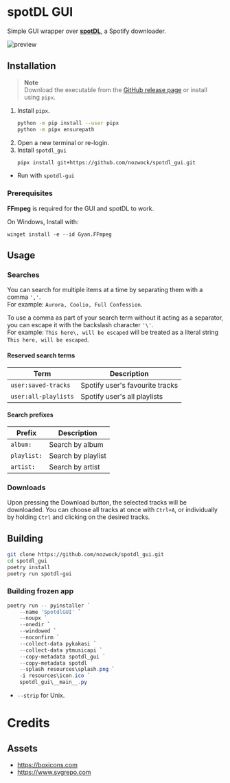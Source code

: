 # spotDL GUI
Simple GUI wrapper over [**spotDL**](https://github.com/spotDL/spotify-downloader), a Spotify downloader.

![preview](https://github.com/nozwock/spotdl_gui/assets/57829219/0f4f7173-1d65-4ae6-a46f-9f5602d86e81)

## Installation
> **Note**\
> Download the executable from the [GitHub release page](https://github.com/nozwock/spotdl_gui/releases) or install using `pipx`.

1. Install `pipx`.
    ```sh
    python -m pip install --user pipx
    python -m pipx ensurepath
    ```
2. Open a new terminal or re-login.
3. Install `spotdl_gui`
    ```sh
    pipx install git+https://github.com/nozwock/spotdl_gui.git
    ```

- Run with `spotdl-gui`

### Prerequisites
**FFmpeg** is required for the GUI and spotDL to work.

On Windows, Install with:
```console
winget install -e --id Gyan.FFmpeg
```

## Usage
### Searches
You can search for multiple items at a time by separating them with a comma `','`. \
For example: `Aurora, Coolio, Full Confession`.

To use a comma as part of your search term without it acting as a separator, you can escape it with the backslash character `'\'`. \
For example: `This here\, will be escaped` will be treated as a literal string `This here, will be escaped`.

#### Reserved search terms
| Term                 | Description                     |
| -------------------- | ------------------------------- |
| `user:saved-tracks`  | Spotify user's favourite tracks |
| `user:all-playlists` | Spotify user's all playlists    |

#### Search prefixes
| Prefix      | Description        |
| ----------- | ------------------ |
| `album:`    | Search by album    |
| `playlist:` | Search by playlist |
| `artist:`   | Search by artist   |

### Downloads
Upon pressing the Download button, the selected tracks will be downloaded. You can choose all tracks at once with `Ctrl+A`, or individually by holding `Ctrl` and clicking on the desired tracks.

## Building
```sh
git clone https://github.com/nozwock/spotdl_gui.git
cd spotdl_gui
poetry install
poetry run spotdl-gui
```

### Building frozen app 
```powershell
poetry run -- pyinstaller `
    --name 'SpotdlGUI' `
    --noupx `
    --onedir `
    --windowed `
    --noconfirm `
    --collect-data pykakasi `
    --collect-data ytmusicapi `
    --copy-metadata spotdl_gui `
    --copy-metadata spotdl `
    --splash resources\splash.png `
    -i resources\icon.ico `
    spotdl_gui\__main__.py
```

- `--strip` for Unix.

# Credits
## Assets
- https://boxicons.com
- https://www.svgrepo.com